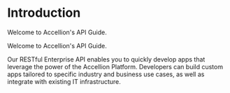 # Introduction

Welcome to Accellion's API Guide.

Welcome to Accellion's API Guide.

Our RESTful Enterprise API enables you to quickly develop apps that leverage the power of the Accellion Platform. Developers can build custom apps tailored to specific industry and business use cases, as well as integrate with existing IT infrastructure.


